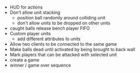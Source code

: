 - HUD for actions
- Don't allow unit stacking
  - position ball randomly around colliding unit
  - don't allow units to be dropped on other units
- caught balls release bench player FIFO
- Custom player units
  - add different attributes to units
- Allow two clients to be connected to the same game
- Make balls dead until activated by being brought to back wall
- Mark players that can be attacked with selected unit
- create a game
- winner / game over sequence
